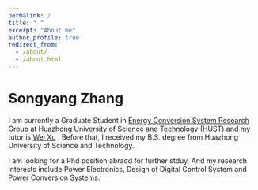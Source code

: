 ```yaml
---
permalink: /
title: " "
excerpt: "About me"
author_profile: true
redirect_from: 
  - /about/
  - /about.html
---
```


Songyang Zhang
=====
I am currently a Graduate Student in 
[Energy Conversion System Research Group](http://machinececs.seee.hust.edu.cn/ABOUT/Research_Group.htm)
at [Huazhong University of Science and Technology (HUST)](http://english.hust.edu.cn/) and my tutor is
[Wei Xu](http://machinececs.seee.hust.edu.cn/info/1037/1397.htm)
. Before that, I received my B.S. degree from Huazhong University of Science and Technology.

I am looking for a Phd position abraod for further stduy. And my research interests include Power Electronics, Design of Digital Control System and  Power Conversion Systems.
